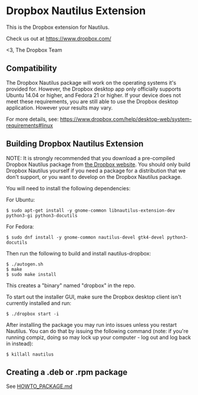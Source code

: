 # Dropbox Nautilus Extension

This is the Dropbox extension for Nautilus.

Check us out at https://www.dropbox.com/

<3,
The Dropbox Team

## Compatibility

The Dropbox Nautilus package will work on the operating systems it's provided
for. However, the Dropbox desktop app only officially supports Ubuntu 14.04 or
higher, and Fedora 21 or higher. If your device does not meet these requirements,
you are still able to use the Dropbox desktop application. However your results
may vary.

For more details, see: https://www.dropbox.com/help/desktop-web/system-requirements#linux

## Building Dropbox Nautilus Extension

NOTE: It is strongly recommended that you download a pre-compiled
Dropbox Nautilus package from [the Dropbox
website](https://www.dropbox.com/install-linux). You should only build
Dropbox Nautilus yourself if you need a package for a distribution
that we don't support, or you want to develop on the Dropbox Nautilus
package.

You will need to install the following dependencies:

For Ubuntu:

```
$ sudo apt-get install -y gnome-common libnautilus-extension-dev python3-gi python3-docutils
```

For Fedora:

```
$ sudo dnf install -y gnome-common nautilus-devel gtk4-devel python3-docutils
```

Then run the following to build and install nautilus-dropbox:
```
$ ./autogen.sh
$ make
$ sudo make install
```

This creates a "binary" named "dropbox" in the repo.

To start out the installer GUI, make sure the Dropbox desktop client
isn't currently installed and run:

```
$ ./dropbox start -i
```


After installing the package you may run into issues unless you
restart Nautilus. You can do that by issuing the following command
(note: if you're running compiz, doing so may lock up your computer -
log out and log back in instead):

```
$ killall nautilus
```

## Creating a .deb or .rpm package

See [HOWTO_PACKAGE.md](HOWTO_PACKAGE.md)
